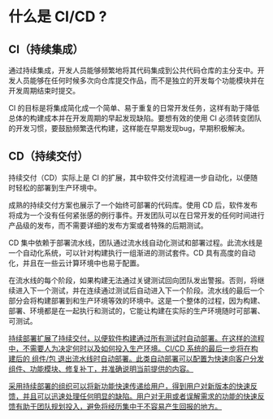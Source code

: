 # 什么是 CI/CD ?

## CI（持续集成）

通过持续集成，开发人员能够频繁地将其代码集成到公共代码仓库的主分支中。开发人员能够在任何时候多次向仓库提交作品，而不是独立的开发每个功能模块并在开发周期结束时提交。

CI 的目标是将集成简化成一个简单、易于重复的日常开发任务，这样有助于降低总体的构建成本并在开发周期的早起发现缺陷。要想有效的使用 CI 必须转变团队的开发习惯，要鼓励频繁迭代构建，这样能在早期发现bug，早期积极解决。

## CD（持续交付）

持续交付（CD）实际上是 CI 的扩展，其中软件交付流程进一步自动化，以便随时轻松的部署到生产环境中。

成熟的持续交付方案也展示了一个始终可部署的代码库。使用 CD 后，软件发布将成为一个没有任何紧张感的例行事件。开发团队可以在日常开发的任何时间进行产品级的发布，而不需要详细的发布方案或者特殊的后期测试。

CD 集中依赖于部署流水线，团队通过流水线自动化测试和部署过程。此流水线是一个自动化系统，可以针对构建执行一组渐进的测试套件。CD 具有高度的自动化，并且在一些云计算环境中也易于配置。

在流水线的每个阶段，如果构建无法通过关键测试回向团队发出警报。否则，将继续进入下一个测试，并在连续通过测试后自动进入下一个阶段。流水线的最后一个部分会将构建部署到和生产环境等效的环境中。这是一个整体的过程，因为构建、部署、环境都是在一起执行和测试的，它能让构建在实际的生产环境随时可部署、可测试。

<u>持续部署扩展了持续交付，以便软件构建通过所有测试时自动部署。在这样的流程中，不需要人为决定何时以及如何投入生产环境。CI/CD 系统的最后一步将在构建后的 组件/包 退出流水线时自动部署。此类自动部署可以配置为快速向客户分发组件、功能模块、修复补丁，并准确说明当前提供的内容。</u>

<u>采用持续部署的组织可以将新功能快速传递给用户，得到用户对新版本的快速反馈，并且可以迅速处理任何明显的缺陷。用户对无用或者误解需求的功能的快速反馈有助于团队规划投入，避免将经历集中于不容易产生回报的地方。</u>

